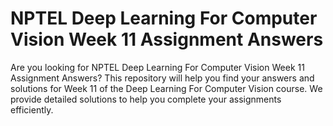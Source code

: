 # NPTEL Deep Learning For Computer Vision Week 11 Assignment Answers

Are you looking for NPTEL Deep Learning For Computer Vision Week 11 Assignment Answers? This repository will help you find your answers and solutions for Week 11 of the Deep Learning For Computer Vision course. We provide detailed solutions to help you complete your assignments efficiently.